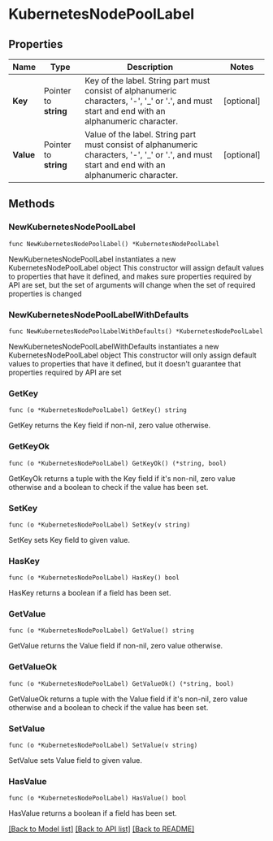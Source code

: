# KubernetesNodePoolLabel

## Properties

Name | Type | Description | Notes
------------ | ------------- | ------------- | -------------
**Key** | Pointer to **string** | Key of the label. String part must consist of alphanumeric characters, &#39;-&#39;, &#39;_&#39; or &#39;.&#39;, and must start and end with an alphanumeric character. | [optional] 
**Value** | Pointer to **string** | Value of the label. String part must consist of alphanumeric characters, &#39;-&#39;, &#39;_&#39; or &#39;.&#39;, and must start and end with an alphanumeric character. | [optional] 

## Methods

### NewKubernetesNodePoolLabel

`func NewKubernetesNodePoolLabel() *KubernetesNodePoolLabel`

NewKubernetesNodePoolLabel instantiates a new KubernetesNodePoolLabel object
This constructor will assign default values to properties that have it defined,
and makes sure properties required by API are set, but the set of arguments
will change when the set of required properties is changed

### NewKubernetesNodePoolLabelWithDefaults

`func NewKubernetesNodePoolLabelWithDefaults() *KubernetesNodePoolLabel`

NewKubernetesNodePoolLabelWithDefaults instantiates a new KubernetesNodePoolLabel object
This constructor will only assign default values to properties that have it defined,
but it doesn't guarantee that properties required by API are set

### GetKey

`func (o *KubernetesNodePoolLabel) GetKey() string`

GetKey returns the Key field if non-nil, zero value otherwise.

### GetKeyOk

`func (o *KubernetesNodePoolLabel) GetKeyOk() (*string, bool)`

GetKeyOk returns a tuple with the Key field if it's non-nil, zero value otherwise
and a boolean to check if the value has been set.

### SetKey

`func (o *KubernetesNodePoolLabel) SetKey(v string)`

SetKey sets Key field to given value.

### HasKey

`func (o *KubernetesNodePoolLabel) HasKey() bool`

HasKey returns a boolean if a field has been set.

### GetValue

`func (o *KubernetesNodePoolLabel) GetValue() string`

GetValue returns the Value field if non-nil, zero value otherwise.

### GetValueOk

`func (o *KubernetesNodePoolLabel) GetValueOk() (*string, bool)`

GetValueOk returns a tuple with the Value field if it's non-nil, zero value otherwise
and a boolean to check if the value has been set.

### SetValue

`func (o *KubernetesNodePoolLabel) SetValue(v string)`

SetValue sets Value field to given value.

### HasValue

`func (o *KubernetesNodePoolLabel) HasValue() bool`

HasValue returns a boolean if a field has been set.


[[Back to Model list]](../README.md#documentation-for-models) [[Back to API list]](../README.md#documentation-for-api-endpoints) [[Back to README]](../README.md)


